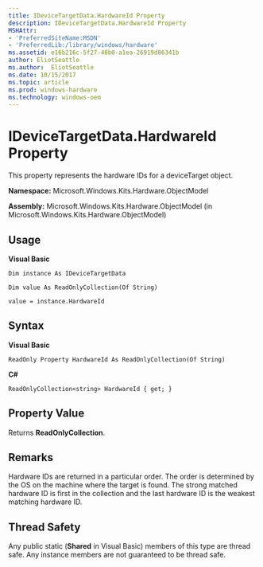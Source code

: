 ```yaml
---
title: IDeviceTargetData.HardwareId Property
description: IDeviceTargetData.HardwareId Property
MSHAttr:
- 'PreferredSiteName:MSDN'
- 'PreferredLib:/library/windows/hardware'
ms.assetid: e16b216c-5f27-48b0-a1ea-26919d86341b
author: EliotSeattle
ms.author:  EliotSeattle
ms.date: 10/15/2017
ms.topic: article
ms.prod: windows-hardware
ms.technology: windows-oem
---
```


# IDeviceTargetData.HardwareId Property


This property represents the hardware IDs for a deviceTarget object.

**Namespace:** Microsoft.Windows.Kits.Hardware.ObjectModel

**Assembly:** Microsoft.Windows.Kits.Hardware.ObjectModel (in Microsoft.Windows.Kits.Hardware.ObjectModel)

## <span id="Usage"></span><span id="usage"></span><span id="USAGE"></span>Usage


**Visual Basic**

`Dim instance As IDeviceTargetData`

`Dim value As ReadOnlyCollection(Of String)`

`value = instance.HardwareId`

## <span id="Syntax"></span><span id="syntax"></span><span id="SYNTAX"></span>Syntax


**Visual Basic**

`ReadOnly Property HardwareId As ReadOnlyCollection(Of String)`

**C#**

`ReadOnlyCollection<string> HardwareId { get; }`

## <span id="Property_Value"></span><span id="property_value"></span><span id="PROPERTY_VALUE"></span>Property Value


Returns **ReadOnlyCollection**.

## <span id="Remarks"></span><span id="remarks"></span><span id="REMARKS"></span>Remarks


Hardware IDs are returned in a particular order. The order is determined by the OS on the machine where the target is found. The strong matched hardware ID is first in the collection and the last hardware ID is the weakest matching hardware ID.

## <span id="Thread_Safety"></span><span id="thread_safety"></span><span id="THREAD_SAFETY"></span>Thread Safety


Any public static (**Shared** in Visual Basic) members of this type are thread safe. Any instance members are not guaranteed to be thread safe.

 

 






